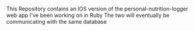 This Repository contains an IOS version of the personal-nutrition-logger web app I've been working on in Ruby
The two will eventually be communicating with the same database

